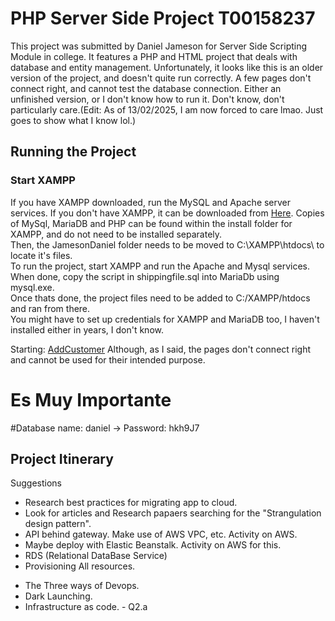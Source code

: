 # PHP Server Side Project T00158237
This project was submitted by Daniel Jameson for Server Side Scripting Module in college. It features a PHP and HTML project that deals with database and entity management.
Unfortunately, it looks like this is an older version of the project, and doesn't quite run correctly. A few pages don't connect right, and cannot test the database connection.
Either an unfinished version, or I don't know how to run it. Don't know, don't particularly care.(Edit: As of 13/02/2025, I am now forced to care lmao. Just goes to show what I know lol.)

## Running the Project
### Start XAMPP
If you have XAMPP downloaded, run the MySQL and Apache server services. If you don't have XAMPP, it can be downloaded from [Here](https://www.apachefriends.org/download.html). Copies of MySql, MariaDB and PHP can be found within the install folder for XAMPP, and do not need to be installed separately.  
Then, the JamesonDaniel folder needs to be moved to C:\XAMPP\htdocs\ to locate it's files.  
To run the project, start XAMPP and run the Apache and Mysql services. When done, copy the script in shippingfile.sql into MariaDb using mysql.exe.  
Once thats done, the project files need to be added to C:/XAMPP/htdocs and ran from there.  
You might have to set up credentials for XAMPP and MariaDB too, I haven't installed either in years, I don't know.

Starting: [AddCustomer](http://localhost/JamesonDaniel/addCustomer/addCustomer.php)
Although, as I said, the pages don't connect right and cannot be used for their intended purpose.

# Es Muy Importante
#Database name: daniel -> Password: hkh9J7

## Project Itinerary
Suggestions
* Research best practices for migrating app to cloud.
* Look for articles and Research papaers searching for the "Strangulation design pattern".
* API behind gateway. Make use of AWS VPC, etc. Activity on AWS.
* Maybe deploy with Elastic Beanstalk. Activity on AWS for this.
* RDS (Relational DataBase Service)
* Provisioning All resources.

- The Three ways of Devops.
- Dark Launching.
- Infrastructure as code. - Q2.a